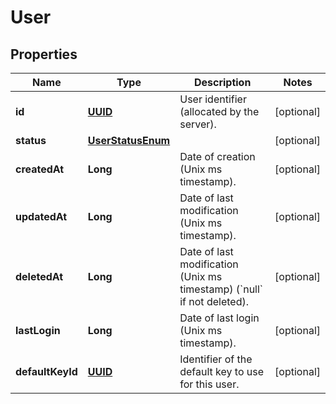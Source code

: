 
# User

## Properties
Name | Type | Description | Notes
------------ | ------------- | ------------- | -------------
**id** | [**UUID**](UUID.md) | User identifier (allocated by the server). |  [optional]
**status** | [**UserStatusEnum**](UserStatusEnum.md) |  |  [optional]
**createdAt** | **Long** | Date of creation (Unix ms timestamp). |  [optional]
**updatedAt** | **Long** | Date of last modification (Unix ms timestamp). |  [optional]
**deletedAt** | **Long** | Date of last modification (Unix ms timestamp) (&#x60;null&#x60; if not deleted). |  [optional]
**lastLogin** | **Long** | Date of last login (Unix ms timestamp). |  [optional]
**defaultKeyId** | [**UUID**](UUID.md) | Identifier of the default key to use for this user. |  [optional]



